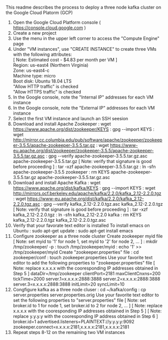 This readme describes the process to deploy a three node kafka cluster on the Google Cloud Platorm (GCP)

1) Open the Google Cloud Platform console ( https://console.cloud.google.com )
2) Create a new project
3) Use the menu in the upper left corner to access the "Compute Engine" page
4) Under "VM instances", use "CREATE INSTANCE" to create three VMs with the following attributes:  
   [ Note: Estimated cost - $4.83 per month per VM ]  
   Region: us-east4 (Northern Virginia)  
   Zone: us-east4-c  
   Machine type: micro  
   Boot disk: Ubuntu 18.04 LTS  
   "Allow HTTP traffic" is checked  
   "Allow HTTPS traffic" is checked  
5) In the Google console, note the "Internal IP" addresses for each VM instance
6) In the Google console, note the "External IP" addresses for each VM instance
7) Select the first VM instance and launch an SSH seesion
8) Download and install Apache Zookeeper
  : wget https://www.apache.org/dist/zookeeper/KEYS
  : gpg --import KEYS
  : wget http://mirror.cc.columbia.edu/pub/software/apache/zookeeper/zookeeper-3.5.5/apache-zookeeper-3.5.5.tar.gz
  : wget https://www-eu.apache.org/dist/zookeeper/zookeeper-3.5.5/apache-zookeeper-3.5.5.tar.gz.asc
  : gpg --verify apache-zookeeper-3.5.5.tar.gz.asc apache-zookeeper-3.5.5.tar.gz
  [ Note: verify that signature is good before proceeding ]
  : tar -xzf apache-zookeeper-3.5.5.tar.gz
  : ln -sfn apache-zookeeper-3.5.5 zookeeper
  : rm KEYS apache-zookeeper-3.5.5.tar.gz apache-zookeeper-3.5.5.tar.gz.asc
9) Download and install Apache Kafka
  : wget https://www.apache.org/dist/kafka/KEYS
  : gpg --import KEYS
  : wget http://mirrors.ocf.berkeley.edu/apache/kafka/2.2.0/kafka_2.12-2.2.0.tgz
  : wget https://www-eu.apache.org/dist/kafka/2.2.0/kafka_2.12-2.2.0.tgz.asc
  : gpg --verify kafka_2.12-2.2.0.tgz.asc kafka_2.12-2.2.0.tgz
  [ Note: verify that signature is good before proceeding ]
  : tar -xzf kafka_2.12-2.2.0.tgz
  : ln -sfn kafka_2.12-2.2.0 kafka
  : rm KEYS kafka_2.12-2.2.0.tgz kafka_2.12-2.2.0.tgz.asc 
10) Verify that your favorate text editor is installed
  To install emacs on Ubuntu
  : sudo apt-get update
  : sudo apt-get install emacs
11) Configure zookeeper as a three node cluster
  Create zookeeper myid file
  [ Note: set myid to '1' for node 1, set myid to '2' for node 2, ... ]
  : mkdir /tmp/zookeeper/ -p
  : touch /tmp/zookeeper/myid
  : echo '1' >> /tmp/zookeeper/myid
  Create "zookeeper.properties" file 
  : cd zookeeper/conf
  : touch zookeeper.properties
  Use your favorite text editor to add the following properties to "zookeeper.properties" file
  [ Note: replace x.x.x.x with the cooresponding IP addresses obtained in Step 5 ] 
      dataDir=/tmp/zookeeper
      clientPort=2181
      maxClientCnxns=200
      tickTime=2000
      server.1=x.x.x.x:2888:3888
      server.2=x.x.x.x:2888:3888
      server.3=x.x.x.x:2888:3888
      initLimit=20
      syncLimit=10
12) Congfigure kafka as a three node cluser
  : cd ~/kafka/config
  : cp server.properties server.properties.orig
  Use your favorite text editor to set the following properties to "server.properties" file
  [ Note: set broker.id to 1 for node 1, set broker.id to 2 for node 2, ... ]
  [ Note: replace x.x.x.x with the cooresponding IP addresses obtained in Step 5 ]
  [ Note: replace y.y.y.y with the cooresponding IP address obtained in Step 6 ]
      broker.id=1
      advertised.listeners=PLAINTEXT://y.y.y.y:9092
      zookeeper.connect=x.x.x.x:2181,x.x.x.x:2181,x.x.x.x:2181
13) Repeat steps 8-12 on the remaining two VM instances
